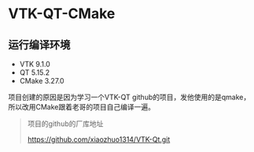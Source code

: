 # VTK-QT-CMake

## 运行编译环境

* VTK 9.1.0
* QT 5.15.2
* CMake 3.27.0

项目创建的原因是因为学习一个VTK-QT github的项目，发他使用的是qmake，所以改用CMake跟着老哥的项目自己编译一遍。

> 项目的github的厂库地址
>
> https://github.com/xiaozhuo1314/VTK-Qt.git